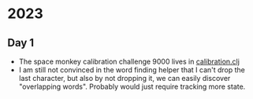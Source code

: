 # 2023

## Day 1

* The space monkey calibration challenge 9000 lives in [calibration.clj](./src/calibration.clj)
* I am still not convinced in the word finding helper that I can't drop the last character, but also by not dropping it,
  we can easily discover "overlapping words". Probably would just require tracking more state.

